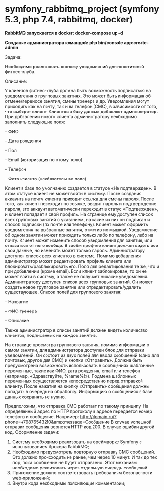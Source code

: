 # symfony_rabbitmq_project (symfony 5.3, php 7.4, rabbitmq, docker)
<p><b>RabbitMQ запускается в docker: docker-compose up -d</b></p>
<p><b>Создание администратора командой: php bin/console app:create-admin</b></p>
 
<p>Задача:</p>
<p>Необходимо реализовать систему уведомлений для посетителей фитнес-клуба.</p>
<p>Описание:</p>
У клиентов фитнес-клуба должна быть возможность подписаться на уведомления о групповых
занятиях. Это может быть информация об отмене/переносе занятия, смены тренера и др.
Уведомления могут приходить как на почту, так и на телефон (СМС), в зависимости от того, что
выберет клиент.
Клиентов в базу данных добавляет администратор. При добавлении нового клиента
администратору необходимо заполнить следующие поля:
<p>- ФИО</p>
<p>- Дата рождения</p>
<p>- Пол</p>
<p>- Email (авторизация по этому полю)</p>
<p>- Телефон</p>
<p>- Фото клиента (необязательное поле)</p>
Клиент в базе по умолчанию создается в статусе «Не подтвержден». В этом статусе клиент не
может войти в систему. После создания аккаунта на почту клиента приходит ссылка для смены
пароля. После того, как клиент переходит по ссылке, вводит пароль и подтверждение пароля, его
аккаунт автоматически переходит в статус «Подтвержден», и клиент попадает в свой профиль.
На странице ему доступен список всех групповых занятий с указанием, на какие из них он
подписан и способ подписки (по почте или телефону). Клиент может оформить уведомления на
выбранные занятия, отметив их мышкой. Уведомление об одном занятии может приходить
только либо по телефону, либо на почту. Клиент может изменить способ уведомления для
занятия, или отказаться от него вообще.
В своём профиле клиент должен видеть все свои данные, но изменять может только пароль.
Администратору доступен список всех клиентов в системе. Помимо добавления, администратор
может редактировать профиль клиента или блокировать/разблокировать его. Поля для
редактирования те же, что и при добавлении (кроме email). Если клиент заблокирован, то он не
может войти в систему, а также не получает никакие уведомления.
Администратору доступен список всех групповых занятий. Он может создать новое групповое
занятие или отредактировать/удалить существующее.
Список полей для группового занятия:
<p>- Название</p>
<p>- ФИО тренера</p>
<p>- Описание</p>
Также администратор в списке занятий должен видеть количество клиентов, подписанных на
каждое занятие.

На странице просмотра группового занятия, помимо информации о самом занятии, для
администратора доступен блок для отправки уведомлений. Он состоит из двух полей для ввода
сообщений (одно для почтовых, другое для СМС) и кнопки «Отправить».
Должна быть предусмотрена возможность использовать в сообщениях шаблонные переменные,
такие как ФИО, дата рождения, email или телефон (например, «Здравствуйте, %name%!»).
Подмена шаблонных переменных осуществляется непосредственно перед отправкой клиенту.
После нажатия на кнопку «Отправить» сообщения должны попадать в очередь на обработку.
Информацию о сообщениях в базе данных сохранять не нужно.

Предположим, что отправка СМС работает по такому принципу. На определенный адрес по HTTP
протоколу в адресе передается номер телефона и сообщение.
Например: http://domain.ru/?phone=+79876543210&amp;message=Сообщение
В случае успешной отправки сообщения вернется HTTP код 200. В случае ошибки другой код.
Оформление задачи:
1) Систему необходимо реализовать на фреймворке Symfony с использованием брокера
RabbitMQ;
2) Необходимо предусмотреть повторную отправку СМС сообщений. Это должно
происходить не ранее, чем через 10 минут. И так до тех пор, пока сообщение не будет
отправлено. Этот механизм необходимо реализовать через отдельную очередь
сообщений.
3) Приложение должно соответствовать требованиям безопасности web-приложений;
4) Внутри кода необходимы поясняющие комментарии;
